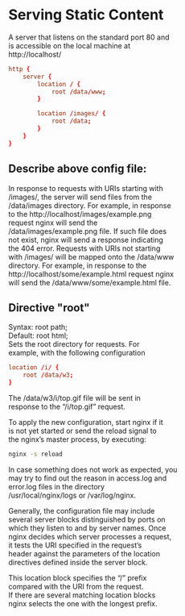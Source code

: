 # Serving Static Content

A server that listens on the standard port 80 and  
is accessible on the local machine at  
http://localhost/  

```nginx.conf
http {
    server {
    	location / {
        	root /data/www;
    	}

    	location /images/ {
        	root /data;
    	}
    }
}
``` 

## Describe above config file:  

In response to requests with URIs starting with  
/images/, the server will send files from the  
/data/images directory. For example, in response  
to the http://localhost/images/example.png  
request nginx will send the  
/data/images/example.png file. If such file does  
not exist, nginx will send a response indicating  
the 404 error. Requests with URIs not starting  
with /images/ will be mapped onto the /data/www  
directory. For example, in response to the  
http://localhost/some/example.html request nginx  
will send the /data/www/some/example.html file.  

## Directive "root"  

Syntax: 	root path;  
Default: 	root html;  
Sets the root directory for requests. For  
example, with the following configuration  

```nginx.conf
location /i/ {
    root /data/w3;
}
```

The /data/w3/i/top.gif file will be sent in  
response to the “/i/top.gif” request.  


To apply the new configuration, start nginx if it  
is not yet started or send the reload signal to  
the nginx’s master process, by executing:  
```sh
nginx -s reload
```

In case something does not work as expected, you  
may try to find out the reason in access.log and  
error.log files in the directory  
/usr/local/nginx/logs or /var/log/nginx.  

Generally, the configuration file may include  
several server blocks distinguished by ports on  
which they listen to and by server names. Once  
nginx decides which server processes a request,  
it tests the URI specified in the request’s  
header against the parameters of the location  
directives defined inside the server block.  

This location block specifies the “/” prefix  
compared with the URI from the request.  
If there are several matching location blocks  
nginx selects the one with the longest prefix.  
